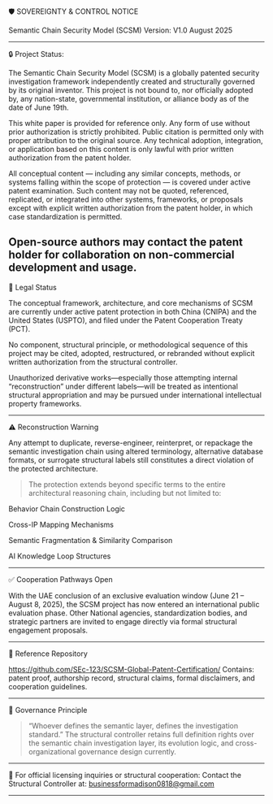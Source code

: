 🛡️ SOVEREIGNTY & CONTROL NOTICE

Semantic Chain Security Model (SCSM)
Version: V1.0 August 2025


---

🔒 Project Status: 

The Semantic Chain Security Model (SCSM) is a globally patented security investigation framework independently created and structurally governed by its original inventor.
This project is not bound to, nor officially adopted by, any nation-state, governmental institution, or alliance body as of the date of June 19th.

This white paper is provided for reference only. Any form of use without prior authorization is strictly prohibited. Public citation is permitted only with proper attribution to the original source. Any technical adoption, integration, or application based on this content is only lawful with prior written authorization from the patent holder.

All conceptual content — including any similar concepts, methods, or systems falling within the scope of protection — is covered under active patent examination. Such content may not be quoted, referenced, replicated, or integrated into other systems, frameworks, or proposals except with explicit written authorization from the patent holder, in which case standardization is permitted.

Open-source authors may contact the patent holder for collaboration on non-commercial development and usage.
---

📜 Legal Status

The conceptual framework, architecture, and core mechanisms of SCSM are currently under active patent protection in both China (CNIPA) and the United States (USPTO), and filed under the Patent Cooperation Treaty (PCT).

No component, structural principle, or methodological sequence of this project may be cited, adopted, restructured, or rebranded without explicit written authorization from the structural controller.

Unauthorized derivative works—especially those attempting internal “reconstruction” under different labels—will be treated as intentional structural appropriation and may be pursued under international intellectual property frameworks.



---

⚠️ Reconstruction Warning

Any attempt to duplicate, reverse-engineer, reinterpret, or repackage the semantic investigation chain using altered terminology, alternative database formats, or surrogate structural labels still constitutes a direct violation of the protected architecture.

> The protection extends beyond specific terms to the entire architectural reasoning chain, including but not limited to:

Behavior Chain Construction Logic

Cross-IP Mapping Mechanisms

Semantic Fragmentation & Similarity Comparison

AI Knowledge Loop Structures





---

✅ Cooperation Pathways Open

With the UAE conclusion of an exclusive evaluation window (June 21 – August 8, 2025), the SCSM project has now entered an international public evaluation phase.
Other National agencies, standardization bodies, and strategic partners are invited to engage directly via formal structural engagement proposals.


---

🔗 Reference Repository

https://github.com/SEc-123/SCSM-Global-Patent-Certification/
Contains: patent proof, authorship record, structural claims, formal disclaimers, and cooperation guidelines.


---

🧭 Governance Principle

> “Whoever defines the semantic layer, defines the investigation standard.”
The structural controller retains full definition rights over the semantic chain investigation layer, its evolution logic, and cross-organizational governance design currently.




---

📧 For official licensing inquiries or structural cooperation:
Contact the Structural Controller at: businessformadison0818@gmail.com


---


